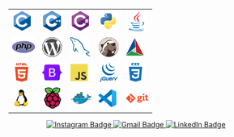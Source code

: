 <div id="language" align="center">
    <table>
        <tr>
            <td>
                <img src="https://github.com/devicons/devicon/blob/master/icons/c/c-original.svg"
                     title="C" alt="C" width="40" height="40" />
            </td>
            <td>
                <img src="https://github.com/devicons/devicon/blob/master/icons/cplusplus/cplusplus-original.svg"
                     title="cplusplus" alt="cplusplus" width="40" height="40" />
            </td>
            <td>
                <img src="https://github.com/devicons/devicon/blob/master/icons/csharp/csharp-original.svg"
                     title="C#" alt="C#" width="40" height="40" />
            </td>
            <td>
                <img src="https://github.com/devicons/devicon/blob/master/icons/python/python-original.svg"
                     title="python" alt="python" width="38" height="38" />
            </td>
            <td>
                <img src="https://github.com/devicons/devicon/blob/master/icons/java/java-original.svg" 
                     title="java" alt="java" width="42" height="42" />
            </td>
        </tr>
        <tr>
            <td>
                <img src="https://github.com/devicons/devicon/blob/master/icons/php/php-original.svg"
                     title="php" alt="php" width="45" height="45" />
            </td>
            <td>
                <img src="https://github.com/devicons/devicon/blob/master/icons/wordpress/wordpress-plain.svg"
                     title="wordpress" alt="wordpress" width="40" height="40" />
            </td> 
            <td>
                <img src="https://github.com/devicons/devicon/blob/master/icons/mysql/mysql-original.svg"
                     title="MySQL" alt="MySQL" width="40" height="40" />
            </td> 
            <td>
                <img src="https://github.com/devicons/devicon/blob/master/icons/dbeaver/dbeaver-original.svg"
                     title="dbeaver" alt="dbeaver" width="40" height="40" />
            </td>
            <td>
                <img src="https://github.com/devicons/devicon/blob/master/icons/cmake/cmake-original.svg"
                     title="Cmake" alt="Cmake" width="35" height="35" />
            </td>
        </tr>
        <tr>
            <td>
                <img src="https://github.com/devicons/devicon/blob/master/icons/html5/html5-plain-wordmark.svg"
                     title="HTML5" alt="HTML" width="38" height="38" />
            </td>
            <td>
                <img src="https://github.com/devicons/devicon/blob/master/icons/bootstrap/bootstrap-original.svg"
                     title="BootStrap" alt="BootStrap" width="40" height="40" />
            </td>
            <td>
                <img src="https://github.com/devicons/devicon/blob/master/icons/javascript/javascript-original.svg"
                     title="JavaScript" alt="JavaScript" width="35" height="35" />
            </td>
            <td>
                <img src="https://github.com/devicons/devicon/blob/master/icons/jquery/jquery-plain-wordmark.svg"
                     title="Jquery" alt="Jquery" width="40" height="40" />
            </td>
            <td>
                <img src="https://github.com/devicons/devicon/blob/master/icons/css3/css3-plain-wordmark.svg"
                     title="CSS3" alt="CSS" width="38" height="38" />
            </td>
        </tr>
        <tr>
            <td>
                <img src="https://github.com/devicons/devicon/blob/master/icons/linux/linux-original.svg"
                     title="Linux" alt="Linux" width="35" height="35" />
            </td>
            <td>
                <img src="https://github.com/devicons/devicon/blob/master/icons/raspberrypi/raspberrypi-original.svg"
                     title="RaspberryPi" alt="RaspberryPi" width="42" height="42" />
            </td>
            <td>
                <img src="https://github.com/devicons/devicon/blob/master/icons/docker/docker-original.svg"
                     title="docker" alt="docker" width="42" height="42" />
            </td>
            <td>
                <img src="https://github.com/devicons/devicon/blob/master/icons/vscode/vscode-original.svg"
                     title="VsCode" alt="VsCode" width="35" height="35" />
            </td>
            <td>
                <img src="https://github.com/devicons/devicon/blob/master/icons/git/git-plain-wordmark.svg"
                     title="Git" alt="Git" width="45" height="45" />
            </td>
        </tr>
    </table>
</div>

<div id="badges" align="center">
    <a href="https://www.instagram.com/al3modo">
        <img src="https://img.shields.io/badge/Instagram-purple?style=for-the-badge&logo=instagram&logoColor=white" alt="Instagram Badge" />
    </a>
    <a href="mailto:alessiomodo2004@gmail.com">
        <img src="https://img.shields.io/badge/Gmail-red?style=for-the-badge&logo=gmail&logoColor=white" alt="Gmail Badge" />
    </a>
    <a href="https://www.linkedin.com/in/alessiomodonesi">
        <img src="https://img.shields.io/badge/LinkedIn-blue?style=for-the-badge&logo=linkedin&logoColor=white" alt="LinkedIn Badge" />
    </a>
</div>
